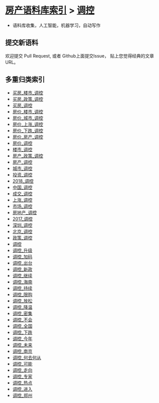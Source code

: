 [房产语料库索引](../README.md) > [调控](README.md)
====
* 语料库收集，人工智能，机器学习，自动写作

提交新语料
----
欢迎提交 Pull Request, 或者 Github上面提交Issue， 贴上您觉得经典的文章URL。

多重归类索引
----
- [买房_楼市_调控](new/买房_楼市_调控.md)
- [买房_政策_调控](new/买房_政策_调控.md)
- [买房_调控](new/买房_调控.md)
- [房价_楼市_调控](new/房价_楼市_调控.md)
- [房价_城市_调控](new/房价_城市_调控.md)
- [房价_上涨_调控](new/房价_上涨_调控.md)
- [房价_下跌_调控](new/房价_下跌_调控.md)
- [房价_房产_调控](new/房价_房产_调控.md)
- [房价_调控](new/房价_调控.md)
- [楼市_调控](new/楼市_调控.md)
- [房产_政策_调控](new/房产_政策_调控.md)
- [房产_调控](new/房产_调控.md)
- [城市_调控](new/城市_调控.md)
- [投资_调控](new/投资_调控.md)
- [2018_调控](new/2018_调控.md)
- [中国_调控](new/中国_调控.md)
- [成交_调控](new/成交_调控.md)
- [上涨_调控](new/上涨_调控.md)
- [市场_调控](new/市场_调控.md)
- [房地产_调控](new/房地产_调控.md)
- [2017_调控](new/2017_调控.md)
- [深圳_调控](new/深圳_调控.md)
- [北京_调控](new/北京_调控.md)
- [政策_调控](new/政策_调控.md)
- [调控](new/调控.md)
- [调控_升级](new/调控_升级.md)
- [调控_加码](new/调控_加码.md)
- [调控_出台](new/调控_出台.md)
- [调控_新政](new/调控_新政.md)
- [调控_继续](new/调控_继续.md)
- [调控_海南](new/调控_海南.md)
- [调控_持续](new/调控_持续.md)
- [调控_限购](new/调控_限购.md)
- [调控_放松](new/调控_放松.md)
- [调控_降温](new/调控_降温.md)
- [调控_密集](new/调控_密集.md)
- [调控_不会](new/调控_不会.md)
- [调控_全国](new/调控_全国.md)
- [调控_下跌](new/调控_下跌.md)
- [调控_今年](new/调控_今年.md)
- [调控_未来](new/调控_未来.md)
- [调控_南京](new/调控_南京.md)
- [调控_何去何从](new/调控_何去何从.md)
- [调控_可能](new/调控_可能.md)
- [调控_走向](new/调控_走向.md)
- [调控_专家](new/调控_专家.md)
- [调控_热点](new/调控_热点.md)
- [调控_进入](new/调控_进入.md)
- [调控_郑州](new/调控_郑州.md)
